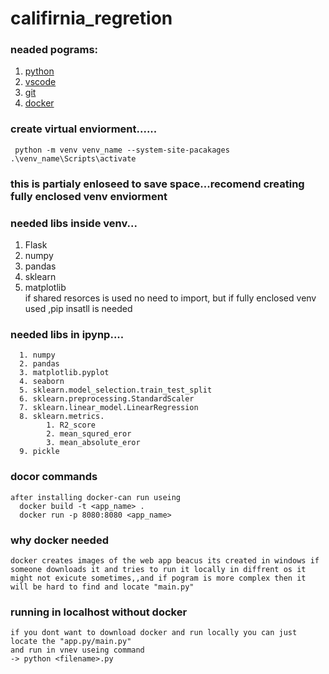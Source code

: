 # califirnia_regretion

### neaded pograms:
1. [python](https://www.python.org/downloads/)
2. [vscode](https://code.visualstudio.com/)
3. [git](https://git-scm.com/downloads)
4. [docker](https://www.docker.com/products/docker-desktop/)

### create virtual enviorment......

     python -m venv venv_name --system-site-pacakages
    .\venv_name\Scripts\activate

### this is partialy enloseed to save space...recomend creating fully enclosed venv enviorment

### needed libs inside venv...
   1. Flask
   2. numpy
   3. pandas
   4. sklearn
   5. matplotlib <br>
if shared resorces is used no need to import, but if fully enclosed venv used ,pip insatll is needed

### needed libs in ipynp....
      1. numpy
      2. pandas
      3. matplotlib.pyplot
      4. seaborn
      5. sklearn.model_selection.train_test_split
      6. sklearn.preprocessing.StandardScaler
      7. sklearn.linear_model.LinearRegression
      8. sklearn.metrics.
            1. R2_score
            2. mean_squred_eror
            3. mean_absolute_eror
      9. pickle

### docor commands
    after installing docker-can run useing
      docker build -t <app_name> .
      docker run -p 8080:8080 <app_name>
### why docker needed
    docker creates images of the web app beacus its created in windows if someone downloads it and tries to run it locally in diffrent os it might not exicute sometimes,,and if pogram is more complex then it will be hard to find and locate "main.py"
### running in localhost without docker
    if you dont want to download docker and run locally you can just locate the "app.py/main.py"
    and run in vnev useing command
    -> python <filename>.py